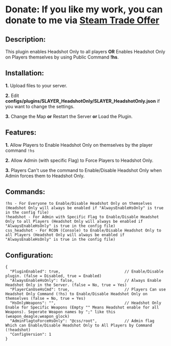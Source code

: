# Donate: If you like my work, you can donate to me via [Steam Trade Offer](https://bit.ly/3qDpgPd)

## Description:
This plugin enables Headshot Only to all players **OR** Enables Headshot Only on Players themselves by using Public Command **!hs**.

## Installation:
**1.** Upload files to your server.

**2.** Edit **configs/plugins/SLAYER_HeadshotOnly/SLAYER_HeadshotOnly.json** if you want to change the settings.

**3.** Change the Map **or** Restart the Server **or** Load the Plugin.

## Features:
**1.** Allow Players to Enable Headshot Only on themselves by the player command `!hs`

**2.** Allow Admin (with specific Flag) to Force Players to Headshot Only.

**3.** Players Can't use the command to Enable/Disable Headshot Only when Admin forces them to Headshot Only.

## Commands:
```
!hs - For Everyone to Enable/Disable Headshot Only on themselves (Headshot Only will always be enabled if "AlwaysEnableHsOnly" is true in the config file)
!headshot - For Admin with Specific Flag to Enable/Disable Headshot Only to all Players (Headshot Only will always be enabled if "AlwaysEnableHsOnly" is true in the config file)
css_headshot - For RCON (Console) to Enable/Disable Headshot Only to all Players (Headshot Only will always be enabled if "AlwaysEnableHsOnly" is true in the config file)
```

## Configuration:
```
{
  "PluginEnabled": true,                            // Enable/Disable plugin. (false = Disabled, true = Enabled)
  "AlwaysEnableHsOnly": false,                      // Always Enable Headshot Only in the Server. (false = No, true = Yes)
  "PlayerCanUseHsCmd": true,                        // Players Can use Headshot Only Command (!hs) to Enable/Disable Headshot Only on themselves (false = No, true = Yes)
  "HsOnlyWeapons": "",                              // Headshot Only Enable for Specific Weapons (Empty "" Means Headshot enable for all Weapons). Seperate Weapon names by ";" like this (weapon_deagle;weapon_glock)
  "AdminFlagtoForceHsOnly": "@css/root",            // Admin flag Which can Enable/Disable Headshot Only to All Players by Command (!headshot)
  "ConfigVersion": 1
}
```

